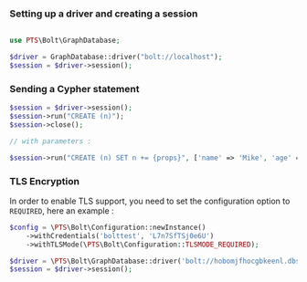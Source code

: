 ### Setting up a driver and creating a session

```php

use PTS\Bolt\GraphDatabase;

$driver = GraphDatabase::driver("bolt://localhost");
$session = $driver->session();
```

### Sending a Cypher statement

```php
$session = $driver->session();
$session->run("CREATE (n)");
$session->close();

// with parameters :

$session->run("CREATE (n) SET n += {props}", ['name' => 'Mike', 'age' => 27]);
```



### TLS Encryption

In order to enable TLS support, you need to set the configuration option to `REQUIRED`, here an example :

```php
$config = \PTS\Bolt\Configuration::newInstance()
    ->withCredentials('bolttest', 'L7n7SfTSj0e6U')
    ->withTLSMode(\PTS\Bolt\Configuration::TLSMODE_REQUIRED);

$driver = \PTS\Bolt\GraphDatabase::driver('bolt://hobomjfhocgbkeenl.dbs.graphenedb.com:24786', $config);
$session = $driver->session();
```
